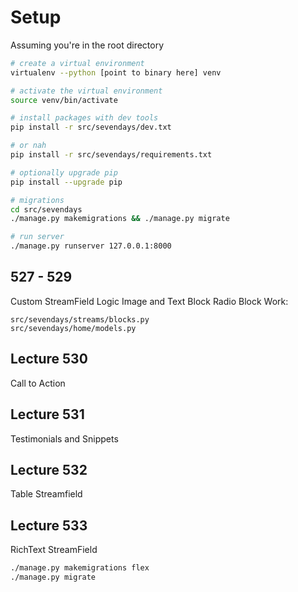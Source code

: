 # Setup

Assuming you're in the root directory
```bash
# create a virtual environment
virtualenv --python [point to binary here] venv

# activate the virtual environment
source venv/bin/activate

# install packages with dev tools
pip install -r src/sevendays/dev.txt

# or nah
pip install -r src/sevendays/requirements.txt

# optionally upgrade pip
pip install --upgrade pip

# migrations
cd src/sevendays
./manage.py makemigrations && ./manage.py migrate

# run server
./manage.py runserver 127.0.0.1:8000
```

## 527 - 529
Custom StreamField Logic
Image and Text Block
Radio Block
Work:
```
src/sevendays/streams/blocks.py
src/sevendays/home/models.py
```

## Lecture 530
Call to Action

## Lecture 531
Testimonials and Snippets

## Lecture 532
Table Streamfield

## Lecture 533
RichText StreamField

```bash
./manage.py makemigrations flex
./manage.py migrate
```
